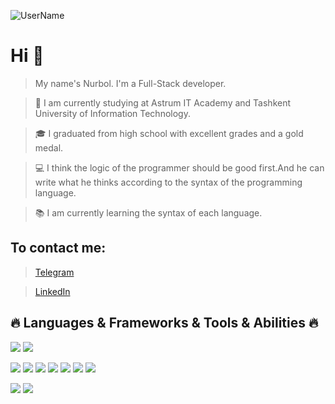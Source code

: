 ![UserName](./githubname.gif)



# Hi 👋
> My name's Nurbol. I'm a Full-Stack developer.

> 🔬 I am currently studying at Astrum IT Academy and Tashkent University of Information Technology.

> 🎓 I graduated from high school with excellent grades and a gold medal.

> 💻 I think the logic of the programmer should be good first.And he can write what he thinks according to the syntax of the programming language.

> 📚 I am currently learning the syntax of each language.

## To contact me:
> [Telegram](https://t.me/nurbol_xan)<br />

> [LinkedIn](https://www.linkedin.com/in/nurbol-xaydaraliyev-39b199242/)


## 🔥 Languages & Frameworks & Tools & Abilities 🔥

![](https://img.shields.io/badge/OS-Linux-informational?style=flat&logo=linux&logoColor=white&color=FF69B4)
![](https://img.shields.io/badge/Editor-VS_Code-informational?style=flat&logo=visual-studio-code&logoColor=white&color=FF69B4)

![](https://img.shields.io/badge/Code-JavaScript-informational?style=flat&logo=javascript&logoColor=white&color=6aa6f8)
![](https://img.shields.io/badge/Code-C-informational?style=flat&logo=C&logoColor=white&color=6aa6f8)
![](https://img.shields.io/badge/Code-Java-informational?style=flat&logo=java&logoColor=white&color=6aa6f8)
![](https://img.shields.io/badge/Code-Rails-informational?style=flat&logo=ruby-on-rails&logoColor=white&color=6aa6f8)
![](https://img.shields.io/badge/Code-Ruby-informational?style=flat&logo=ruby&logoColor=white&color=6aa6f8)
![](https://img.shields.io/badge/Code-React-informational?style=flat&logo=react&logoColor=white&color=6aa6f8)
![](https://img.shields.io/badge/Shell-Bash-informational?style=flat&logo=gnu-bash&logoColor=white&color=6aa6f8)

![](https://img.shields.io/badge/Tools-PostgreSQL-informational?style=flat&logo=postgresql&logoColor=white&color=#7FFFD4)
![](https://img.shields.io/badge/Tools-MySQL-informational?style=flat&logo=MySQL&logoColor=white&color=#7FFFD4)
